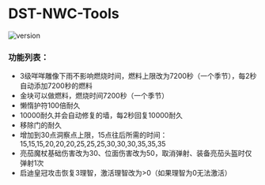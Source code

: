 # DST-NWC-Tools

![version](https://img.shields.io/badge/Version-0.3.3-cyan)

### 功能列表：

- 3级咩咩雕像下雨不影响燃烧时间，燃料上限改为7200秒（一个季节），每2秒自动添加7200秒的燃料
- 金块可以做燃料，燃烧时间7200秒（一个季节）
- 懒惰护符100倍耐久
- 10000耐久并会自动修复的墙，每2秒回复10000耐久
- 移除门的耐久
- 增加到30点洞察点上限，15点往后所需的时间：15,15,15,20,20,20,25,25,25,30,30,30,35,35,35
- 亮茄魔杖基础伤害改为30、位面伤害改为50，取消弹射、装备亮茄头盔时仅弹射1次
- 启迪皇冠攻击恢复3理智，激活理智改为>0（如果理智为0无法激活）
